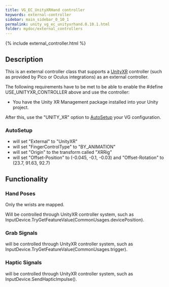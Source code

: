 ```yaml
---
title: VG_EC_UnityXRHand controller
keywords: external-controller
sidebar: main_sidebar_0_10_1
permalink: unity_vg_ec_unityxrhand.0.10.1.html
folder: mydoc/external_controllers
---
```


{% include external_controller.html %}

## Description 

This is an external controller class that supports a [UnityXR](https://docs.unity3d.com/Manual/XR.0.10.1.html) controller (such as provided by Pico or Oculus integrations) as an external controller.
 
The following requirements have to be met to be able to enable the #define USE_UNITYXR_CONTROLLER above and use the controller:
 * You have the Unity XR Management package installed into your Unity project.

After this, use the "UNITY_XR" option to [AutoSetup](unity_component_myvirtualgrasp.0.10.1.html#autosetup) your VG configuration.

### AutoSetup

* will set "External" to "UnityXR"
* will set "FingerControlType" to "BY_ANIMATION"
* will set "Origin" to the transform called "XRRig"
* will set "Offset-Position" to (-0.045, -0.1, -0.03) and "Offset-Rotation" to (23.7, 91.63, 92.7)

## Functionality

### Hand Poses
Only the wrists are mapped.

Will be controlled through UnityXR controller system, such as InputDevice.TryGetFeatureValue(CommonUsages.devicePosition).

### Grab Signals
will be controlled through UnityXR controller system, such as InputDevice.TryGetFeatureValue(CommonUsages.trigger).

### Haptic Signals
will be controlled through UnityXR controller system, such as InputDevice.SendHapticImpulse().